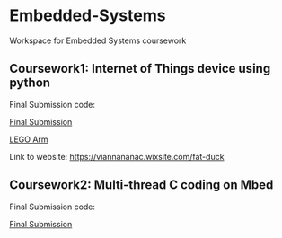 # Embedded-Systems
Workspace for Embedded Systems coursework

## Coursework1: Internet of Things device using python

Final Submission code:

[Final Submission](./coursework1/src/final_sub.py)

[LEGO Arm](./coursework1/src/lego_sub.py)

Link to website: https://viannananac.wixsite.com/fat-duck

## Coursework2: Multi-thread C coding on Mbed

Final Submission code:

[Final Submission](./coursework2/Notes/tmp.c)

